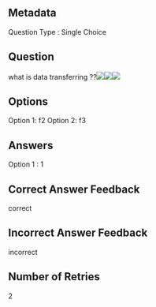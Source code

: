 ## Metadata
Question Type : Single Choice

## Question
what is data transferring ??<img src="https://images.pexels.com/photos/931177/pexels-photo-931177.jpeg?auto=compress&cs=tinysrgb&w=600" /><img src="https://docs-api-qa.cloudlabs.ai/repos/raw.githubusercontent.com/DeepaliDhomne/Sample_JsonFile/main/demofinal/images/BloodTest_ReportBill.jpeg?token=8b2t1Sg45N8JBe8QNwBlyhJq" /><img src="https://docs-api-qa.cloudlabs.ai/repos/raw.githubusercontent.com/DeepaliDhomne/Sample_JsonFile/main/demofinal/images/BloodTest_ReportBill.jpeg?token=8b2t1Sg45N8JBe8QNwBlyhJq" />

## Options
Option 1: f2
Option 2: f3

## Answers
Option 1 : 1

## Correct Answer Feedback
correct

## Incorrect Answer Feedback
incorrect

## Number of Retries
2

